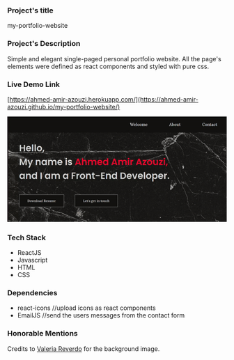 ### Project's title
my-portfolio-website

### Project's Description
Simple and elegant single-paged personal portfolio website. All the page's elements were defined as react components and styled with pure css.  

### Live Demo Link
[https://ahmed-amir-azouzi.herokuapp.com/](https://ahmed-amir-azouzi.github.io/my-portfolio-website/)
>
![](portfolio_website.gif)

### Tech Stack
- ReactJS
- Javascript
- HTML
- CSS

### Dependencies
- react-icons //upload icons as react components
- EmailJS //send the users messages from the contact form

### Honorable Mentions
Credits to <a href="https://unsplash.com/@lereverdo" target="_blank">Valeria Reverdo</a> for the background image.
